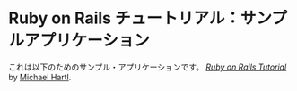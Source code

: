 # Ruby on Rails チュートリアル：サンプルアプリケーション

これは以下のためのサンプル・アプリケーションです。
[*Ruby on Rails Tutorial*](http://railstutorial.jp/)
by [Michael Hartl](http://michaelhartl.com/).